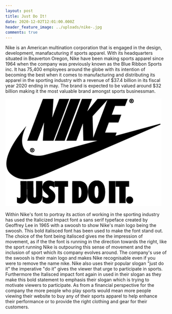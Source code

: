 ```yaml
---
layout: post
title: Just Do It!
date: 2020-12-02T12:01:00.000Z
header_feature_image: ../uploads/nike-.jpg
comments: true
---
```

Nike is an American multination corporation that is engaged in the design, development, manafacuturing if sports apparel. With its headquarters situated in Beaverton Oregon, Nike have been making sports apparel since 1964 when the company was previously known as the Blue Ribbon Sports inc. It has 75,400 employees around the globe with its intention of becoming the best when it comes to manufacturing and distributing its apparel in the sporting industry with a revenue of $37.4 billion in its fiscal year 2020 ending in may. The brand is expected to be valued around $32 billion making it the most valuable brand amongst sports businessman.

![](../uploads/nike-just-do-it-.png)

Within Nike's font to portray its action of working in the sporting industry has used the Italicized Impact font a sans serif typeface created by Geoffrey Lee in 1965  with a swoosh to show Nike's main logo being the swoosh. This bold italisced font has been used to make the font stand out. The choice of the font being italisced gives me the impression of movement, as if the the font is running in the direction towards the right, like the sport running Nike is outpouring this sense of movement and the inclusion of sport which its company evolves around. The company's use of the swoosh is their main logo and makes Nike recognisable even if you were to remove the name nike. Nike also uses their popular slogan "just do it" the imperative "do it" gives the viewer that urge to participate in sports. Furthermore the Italisced impact font again in used in their slogan as they make this bold statement to emphasis their slogan which is trying to motivate viewers to participate. As from a financial perspective for the company the more people who play sports would mean more people viewing their website to buy any of their sports apparel to help enhance their performance or to provide the right clothing and gear for their customers.